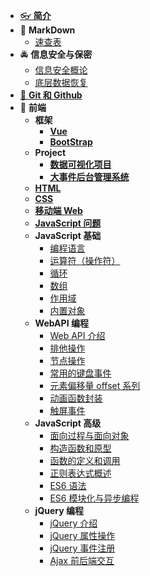 - [👓 **简介**](./README.md)
- 📝 **MarkDown**
  - [速查表](./MarkDown/MarkDown.md)
- 🚔 **信息安全与保密**
  - [信息安全概论](./信息安全与保密/信息安全概论.md)
  - [底层数据恢复](./信息安全与保密/底层数据恢复.md)
- [🤖 **Git 和 Github**](./Git/git.md)
- 🚀 **前端**
  - **框架**
    - [**Vue**](./前端/Vue/vue.md)
    - [**BootStrap**](./前端/BootStrap.md)
  - **Project**
    - [**数据可视化项目**](./前端/04-数据可视化项目/数据可视化.md)
    - [**大事件后台管理系统**](./前端/06-大事件后台管理系统/大事件后台管理系统.md)
  - [**HTML**](./前端/html.md)
  - [**CSS**](./前端/css.md)
  - [**移动端 Web**](./前端/移动web.md)
  - [**JavaScript 问题**](./前端/JsQuestion.md)
  - **JavaScript 基础**
    - [编程语言](./前端/01-JavaScript基础/01/1.md)
    - [运算符（操作符）](./前端/01-JavaScript基础/02/1.md)
    - [循环](./前端/01-JavaScript基础/03/1.md)
    - [数组](./前端/01-JavaScript基础/04/1.md)
    - [作用域](./前端/01-JavaScript基础/05/1.md)
    - [内置对象](./前端/01-JavaScript基础/06/1.md)
  - **WebAPI 编程**
    - [Web API 介绍](./前端/02-WebAPI编程/01/1.md)
    - [排他操作](./前端/02-WebAPI编程/02/1.md)
    - [节点操作](./前端/02-WebAPI编程/03/1.md)
    - [常用的键盘事件](./前端/02-WebAPI编程/04/1.md)
    - [元素偏移量 offset 系列](./前端/02-WebAPI编程/05/1.md)
    - [动画函数封装](./前端/02-WebAPI编程/06/1.md)
    - [触屏事件](./前端/02-WebAPI编程/07/1.md)
  - **JavaScript 高级**
    - [面向过程与面向对象](./前端/05-JavaScript%20高级/01/1.md)
    - [构造函数和原型](./前端/05-JavaScript%20高级/02/1.md)
    - [函数的定义和调用](./前端/05-JavaScript%20高级/03/1.md)
    - [正则表达式概述](./前端/05-JavaScript%20高级/04/1.md)
    - [ES6 语法](./前端/05-JavaScript%20高级/05/1.md)
    - [ES6 模块化与异步编程](./前端/05-JavaScript%20高级/06/1.md)
  - **jQuery 编程**
    - [jQuery 介绍](./前端/03-jQuery编程/01/1.md)
    - [jQuery 属性操作](./前端/03-jQuery编程/02/1.md)
    - [jQuery 事件注册](./前端/03-jQuery编程/03/1.md)
    - [Ajax 前后端交互](./前端/03-jQuery编程/04/ajax.md)
